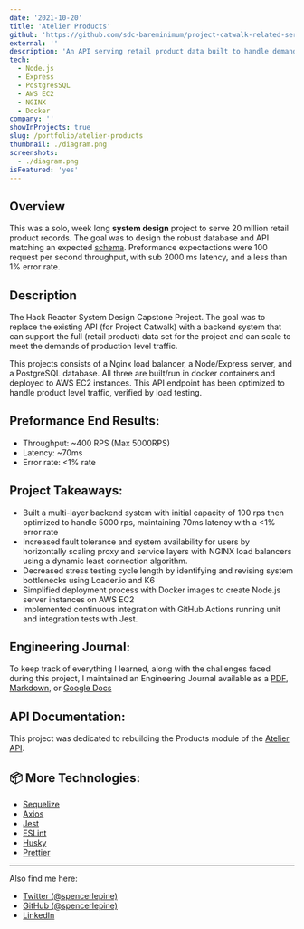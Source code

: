 ```yaml
---
date: '2021-10-20'
title: 'Atelier Products'
github: 'https://github.com/sdc-bareminimum/project-catwalk-related-service'
external: ''
description: 'An API serving retail product data built to handle demands of production level traffic'
tech:
  - Node.js
  - Express
  - PostgresSQL
  - AWS EC2
  - NGINX
  - Docker
company: ''
showInProjects: true
slug: /portfolio/atelier-products
thumbnail: ./diagram.png
screenshots:
  - ./diagram.png
isFeatured: 'yes'
---
```


## Overview
This was a solo, week long **system design** project to serve 20 million retail product records. The goal was to design the robust database and API matching an expected [schema](https://github.com/sdc-bareminimum/project-catwalk-related-service/blob/main/README.md). Preformance expectactions were 100 request per second throughput, with sub 2000 ms latency, and a less than 1% error rate.

## Description
The Hack Reactor System Design Capstone Project. The goal was to replace the existing API (for Project Catwalk) with a backend system that can support the full (retail product) data set for the project and can scale to meet the demands of production level traffic.

This projects consists of a Nginx load balancer, a Node/Express server, and a PostgreSQL database. All three are built/run in docker containers and deployed to AWS EC2 instances. This API endpoint has been optimized to handle product level traffic, verified by load testing.

## Preformance End Results:
 - Throughput: ~400 RPS (Max 5000RPS)
 - Latency: ~70ms
 - Error rate: <1% rate

## Project Takeaways:

 - Built a multi-layer backend system with initial capacity of 100 rps then optimized to handle 5000 rps, maintaining 70ms latency with a <1% error rate
 - Increased fault tolerance and system availability for users by horizontally scaling proxy and service layers with NGINX load balancers using a dynamic least connection algorithm.
 - Decreased stress testing cycle length by identifying and revising system bottlenecks using Loader.io and K6
 - Simplified deployment process with Docker images to create Node.js server instances on AWS EC2
 - Implemented continuous integration with GitHub Actions running unit and integration tests with Jest.

## Engineering Journal:

To keep track of everything I learned, along with the challenges faced during this project, I maintained an Engineering Journal available as a [PDF](https://github.com/sdc-bareminimum/project-catwalk-related-service/blob/main/resources/system_design_project_engineering_journal.pdf), [Markdown](https://github.com/sdc-bareminimum/project-catwalk-related-service/blob/main/resources/JOURNAL.md), or [Google Docs](https://docs.google.com/document/d/1pTTeDCzcKNozd9dljexVn-PrXwzoTBS0hby2dOZ95yw)


## API Documentation:
This project was dedicated to rebuilding the Products module of the [Atelier API](https://gist.github.com/trentgoing/d69849d6c16b82d279ffc4ecd127f49f).

## 📦 More Technologies:
- [Sequelize](https://sequelize.org/)
- [Axios](https://www.npmjs.com/package/axios)
- [Jest](https://jestjs.io/)
- [ESLint](https://eslint.org/)
- [Husky](https://www.npmjs.com/package/husky)
- [Prettier](https://prettier.io/)

---

Also find me here:
* [Twitter (@spencerlepine)](https://twitter.com/SpencerLepine)
* [GitHub (@spencerlepine)](https://github.com/spencerlepine)
* [LinkedIn](https://www.linkedin.com/in/spencer-lepine/)
